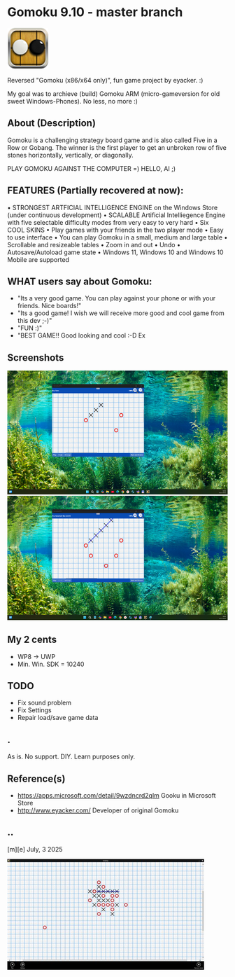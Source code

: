 # Gomoku 9.10 - master branch 
![Logo](Images/logo.png)

Reversed "Gomoku (x86/x64 only)", fun game project by eyacker. :) 

My goal was to archieve (build) Gomoku ARM (micro-gameversion for old sweet Windows-Phones). No less, no more :)


## About (Description)

Gomoku is a challenging strategy board game and is also called Five in a Row or Gobang. 
The winner is the first player to get an unbroken row of five stones horizontally, vertically, or diagonally.

PLAY GOMOKU AGAINST THE COMPUTER =) HELLO, AI ;)

## FEATURES (Partially recovered at now):
• STRONGEST ARTFICIAL INTELLIGENCE ENGINE on the Windows Store (under continuous development)
• SCALABLE Artificial Intelliegence Engine with five selectable difficulty modes from very easy to very hard
• Six COOL SKINS
• Play games with your friends in the two player mode
• Easy to use interface
• You can play Gomoku in a small, medium and large table
• Scrollable and resizeable tables
• Zoom in and out
• Undo
• Autosave/Autoload game state
• Windows 11, Windows 10 and Windows 10 Mobile are supported



## WHAT users say about Gomoku:
- "Its a very good game. You can play against your phone or with your friends. Nice boards!"
- "Its a good game! I wish we will receive more good and cool game from this dev ;-)"
- "FUN :)"
- "BEST GAME!! Good looking and cool :-D Ex

## Screenshots
![W11](Images/sshot01.png)
![W11](Images/sshot02.png)


## My 2 cents
-  WP8 -> UWP
- Min. Win. SDK = 10240 

## TODO
- Fix sound problem
- Fix Settings
- Repair load/save game data

## .
As is. No support. DIY. Learn purposes only.

## Reference(s)
- https://apps.microsoft.com/detail/9wzdncrd2qlm Gooku in Microsoft Store
- http://www.eyacker.com/ Developer of original Gomoku

## ..
[m][e] July, 3 2025

![](Images/footer.png)
